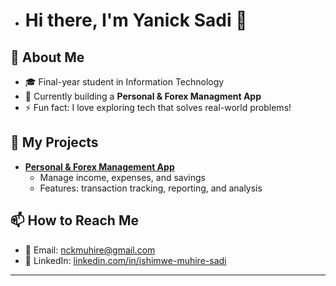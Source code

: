 - # Hi there, I'm Yanick Sadi 👋

## 🚀 About Me
- 🎓 Final-year student in Information Technology
- 🌱 Currently building a **Personal & Forex Managment App**
- ⚡ Fun fact: I love exploring tech that solves real-world problems!

## 🌟 My Projects
- [**Personal & Forex Management App**](https://github.com/Yanick-sadi/Personal-Finance-App)
  - Manage income, expenses, and savings
  - Features: transaction tracking, reporting, and analysis

## 📫 How to Reach Me
- 📧 Email: [nckmuhire@gmail.com](mailto:nckmuhire@gmail.com)
- 🔗 LinkedIn: [linkedin.com/in/ishimwe-muhire-sadi](https://www.linkedin.com/in/ishimwe-muhire-sadi/)

---



